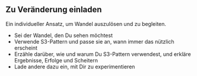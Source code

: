 ## Zu Veränderung einladen

Ein individueller Ansatz, um Wandel auszulösen und zu begleiten.

- Sei der Wandel, den Du sehen möchtest
- Verwende S3-Pattern und passe sie an, wann immer das nützlich erscheint
- Erzähle darüber, wie und warum Du S3-Pattern verwendest, und erkläre Ergebnisse, Erfolge und Scheitern
- Lade andere dazu ein, mit Dir zu experimentieren